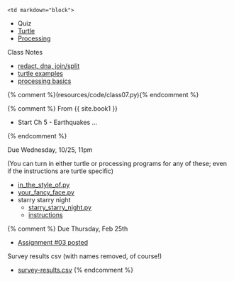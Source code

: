 	<td markdown="block">
* Quiz
* [Turtle](slides/07/turtle.html) 
* [Processing](slides/07/processing.html) 

Class Notes

* [redact, dna, join/split](resources/code/class07_redact_dna.py)
* [turtle examples](resources/code/class07_squares.py)
* [processing basics](resources/code/class07_processing_basics.zip)

{% comment %}(resources/code/class07.py){% endcomment %}
</td>
{% comment %}
	<td markdown="block">
From {{ site.book1 }}

* Start Ch 5 - Earthquakes ...
</td>
{% endcomment %}
	<td markdown="block">

Due Wednesday, 10/25, 11pm

(You can turn in either turtle or processing programs for any of these; even if the instructions are turtle specific)

* [in_the_style_of.py](assignments/hw07/in_the_style_of.py) 
* [your_fancy_face.py](assignments/hw07/your_fancy_face.py) 
* starry starry night
    * [starry_starry_night.py](assignments/hw07/starry_starry_night.py) 
    * [instructions](assignments/hw07.html) 


{% comment %}
Due Thursday, Feb 25th 

* [Assignment #03 posted](assignments/hw03.html)

Survey results csv (with names removed, of course!)

* [survey-results.csv](resources/txt/survey-results.csv)
{% endcomment %}
</td>
